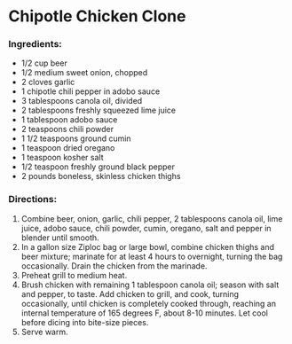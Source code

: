 # Chipotle Chicken Clone

### Ingredients:

- 1/2 cup beer
- 1/2 medium sweet onion, chopped
- 2 cloves garlic
- 1 chipotle chili pepper in adobo sauce
- 3 tablespoons canola oil, divided
- 2 tablespoons freshly squeezed lime juice
- 1 tablespoon adobo sauce
- 2 teaspoons chili powder
- 1 1/2 teaspoons ground cumin
- 1 teaspoon dried oregano
- 1 teaspoon kosher salt
- 1/2 teaspoon freshly ground black pepper
- 2 pounds boneless, skinless chicken thighs

### Directions:

1. Combine beer, onion, garlic, chili pepper, 2 tablespoons canola oil, lime juice, adobo sauce, chili powder, cumin, oregano, salt and pepper in blender until smooth.
1. In a gallon size Ziploc bag or large bowl, combine chicken thighs and beer mixture; marinate for at least 4 hours to overnight, turning the bag occasionally. Drain the chicken from the marinade.
1. Preheat grill to medium heat.
1. Brush chicken with remaining 1 tablespoon canola oil; season with salt and pepper, to taste. Add chicken to grill, and cook, turning occasionally, until chicken is completely cooked through, reaching an internal temperature of 165 degrees F, about 8-10 minutes. Let cool before dicing into bite-size pieces.
1. Serve warm.
